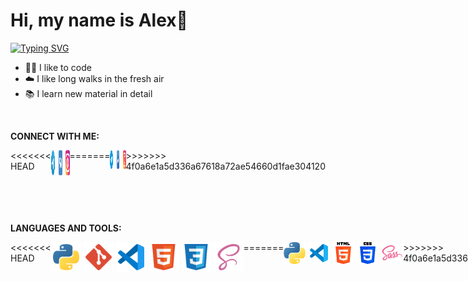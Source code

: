 <h1>Hi, my name is Alex👋</h1>

[![Typing SVG](https://readme-typing-svg.demolab.com?font=Manrope&weight=700&size=30&pause=1000&color=4B8BBE&background=FFFFDD00&width=435&lines=I'm+a+Python+Developer)](https://git.io/typing-svg)

- 👨‍💻 I like to code
- ☁️ I like long walks in the fresh air
- 📚 I learn new material in detail

<br />

**CONNECT WITH ME:**

<div style="display: flex;">
<<<<<<< HEAD
	<a href="https://t.me/agluzhin"><img src="img/telegram-icon.svg" style="width: 40px; height: 40px;" /></a>&nbsp; &nbsp; &nbsp; &nbsp; &nbsp;<a href="https://vk.com/a.luzhin999"><img src="img/vk-icon.svg" style="width: 40px; height: 40px;" /></a>&nbsp; &nbsp; &nbsp; &nbsp; &nbsp;<a href="https://www.instagram.com/agluzhin"><img src="img/instagram-icon.svg" style="width: 40px; height: 40px;" /></a>
=======
	<a href="https://t.me/agluzhin"><img src="img/telegram-icon.png" style="width: 30px; height: 30px;" /></a>&nbsp; &nbsp; &nbsp; &nbsp; &nbsp;<a href="https://vk.com/a.luzhin999"><img src="img/vk-icon.png" style="width: 30px; height: 30px;" /></a>&nbsp; &nbsp; &nbsp; &nbsp; &nbsp;<a href="https://www.instagram.com/agluzhin"><img src="img/instagram-icon.png" style="width: 30px; height: 30px;" /></a>
>>>>>>> 4f0a6e1a5d336a67618a72ae54660d1fae304120
</div>

<br />

**LANGUAGES AND TOOLS:**

<div style="display: flex;">
<<<<<<< HEAD
	<img src="img/python-icon.svg" style="width: 48px; height: 48px;" />&nbsp; &nbsp; &nbsp; &nbsp; &nbsp;<img src="img/git-icon.svg" style="width: 48px; height: 48px;" />&nbsp; &nbsp; &nbsp; &nbsp; &nbsp;<img src="img/vscode-icon.svg" style="width: 48px; height: 48px;" />&nbsp; &nbsp; &nbsp; &nbsp; &nbsp;<img src="img/html-icon.svg" style="width: 48px; height: 48px;" /> &nbsp; &nbsp; &nbsp; &nbsp; &nbsp;<img src="img/css-icon.svg" style="width: 48px; height: 48px;" /> &nbsp; &nbsp; &nbsp; &nbsp; &nbsp;<img src="img/sass-icon.svg" style="width: 48px; height: 48px;" />
=======
	<img src="img/python-icon.png" style="width: 35px; height: 35px;" />&nbsp; &nbsp; &nbsp; &nbsp; &nbsp;<img src="img/vscode-icon.png" style="width: 35px; height: 35px;" />&nbsp; &nbsp; &nbsp; &nbsp; &nbsp;<img src="img/html-icon.png" style="width: 35px; height: 35px;" /> &nbsp; &nbsp; &nbsp; &nbsp; &nbsp;<img src="img/css-icon.png" style="width: 35px; height: 35px;" /> &nbsp; &nbsp; &nbsp; &nbsp; &nbsp;<img src="img/sass-icon.png" style="width: 35px; height: 35px;" />
>>>>>>> 4f0a6e1a5d336a67618a72ae54660d1fae304120
</div>